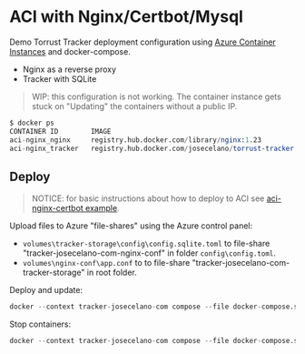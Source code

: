 # ACI with Nginx/Certbot/Mysql

Demo Torrust Tracker deployment configuration using [Azure Container Instances](https://azure.microsoft.com/en-us/products/container-instances/) and docker-compose.

- Nginx as a reverse proxy
- Tracker with SQLite

> WIP: this configuration is not working. The container instance gets stuck on "Updating" the containers without a public IP.

```s
$ docker ps
CONTAINER ID        IMAGE                                                       COMMAND             STATUS              PORTS
aci-nginx_nginx     registry.hub.docker.com/library/nginx:1.23                                      Running             0.0.0.0:80->80/tcp, 0.0.0.0:443->443/tcp, 0.0.0.0:1313->1313/tcp, 0.0.0.0:7171->7171/tcp
aci-nginx_tracker   registry.hub.docker.com/josecelano/torrust-tracker:docker                       Running             0.0.0.0:1212->1212/tcp, 0.0.0.0:7070->7070/tcp, 0.0.0.0:6969->6969/udp
```

## Deploy

> NOTICE: for basic instructions about how to deploy to ACI see [aci-nginx-certbot example](../aci-nginx-certbot).

Upload files to Azure "file-shares" using the Azure control panel:

- `volumes\tracker-storage\config\config.sqlite.toml` to file-share "tracker-josecelano-com-nginx-conf" in folder `config\config.toml`.
- `volumes\nginx-conf\app.conf` to to file-share "tracker-josecelano-com-tracker-storage" in root folder.

Deploy and update:

```s
docker --context tracker-josecelano-com compose --file docker-compose.sqlite.yaml up
```

Stop containers:

```s
docker --context tracker-josecelano-com compose --file docker-compose.sqlite.yaml up
```
